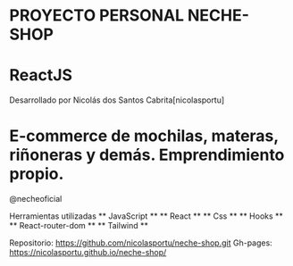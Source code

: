 

# PROYECTO PERSONAL NECHE-SHOP
# ReactJS

Desarrollado por Nicolás dos Santos Cabrita[nicolasportu]

# E-commerce de mochilas, materas, riñoneras y demás. Emprendimiento propio.
@necheoficial

Herramientas utilizadas
** JavaScript **
** React **
** Css **
** Hooks **
** React-router-dom **
** Tailwind **

Repositorio: https://github.com/nicolasportu/neche-shop.git
Gh-pages: https://nicolasportu.github.io/neche-shop/



